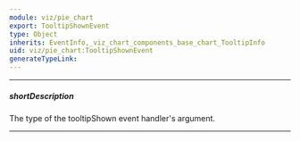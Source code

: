 ```yaml
---
module: viz/pie_chart
export: TooltipShownEvent
type: Object
inherits: EventInfo,_viz_chart_components_base_chart_TooltipInfo
uid: viz/pie_chart:TooltipShownEvent
generateTypeLink: 
---
```

---
##### shortDescription
The type of the tooltipShown event handler's argument.

---
<!-- Description goes here -->